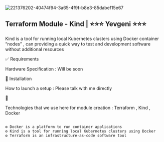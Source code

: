 
![221376202-40474f94-3a65-4f9f-b8e3-85dabef15e67](https://github.com/user-attachments/assets/24bcbfd4-a2bb-4951-a75c-8887f5c2f37c)
 

## Terraform Module - Kind | ⭐⭐⭐ Yevgeni ⭐⭐⭐
Kind is a tool for running local Kubernetes clusters using Docker container “nodes” , can providing a quick way to test and development software without additional resources


✅ Requirements

Hardware Specification : Will be soon 

🎯 Installation

How to launch a setup : Please talk with me directly 

🚀 

Technologies that we use here for module creation : Terraform , Kind , Docker 
## 
```
⚙️ Docker is a platform to run container applications
⚙️ Kind is a tool for running local Kubernetes clusters using Docker
⚙️ Terraform is an infrastructure-as-code software tool
```
